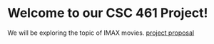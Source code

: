 # Welcome to our CSC 461 Project! 
We will be exploring the topic of IMAX movies.
[project proposal](/project_proposal.md)

